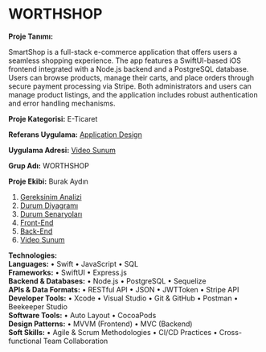 # WORTHSHOP

**Proje Tanımı:**

SmartShop is a full-stack e-commerce application that offers users a seamless shopping experience. The app features a SwiftUI-based iOS
frontend integrated with a Node.js backend and a PostgreSQL database. Users can browse products, manage their carts, and place orders
through secure payment processing via Stripe. Both administrators and users can manage product listings, and the application includes robust
authentication and error handling mechanisms.

**Proje Kategorisi:** E-Ticaret

**Referans Uygulama:** [Application Design](Application-Design.md)

**Uygulama Adresi:** [Video Sunum](Sunum.md)

**Grup Adı:** WORTHSHOP

**Proje Ekibi:** Burak Aydın

1. [Gereksinim Analizi](Gereksinim-Analizi.md)
2. [Durum Diyagramı](Durum-Diyagramı.md)
3. [Durum Senaryoları](Durum-Senaryoları.md)
4. [Front-End](Front-End)
5. [Back-End](Back-End)
6. [Video Sunum](Sunum.md)

**Technologies:**  
**Languages:** • Swift • JavaScript • SQL  
**Frameworks:** • SwiftUI • Express.js  
**Backend & Databases:** • Node.js • PostgreSQL • Sequelize  
**APIs & Data Formats:** • RESTful API • JSON • JWTToken • Stripe API  
**Developer Tools:** • Xcode • Visual Studio • Git & GitHub • Postman • Beekeeper Studio  
**Software Tools:** • Auto Layout • CocoaPods  
**Design Patterns:** • MVVM (Frontend) • MVC (Backend)  
**Soft Skills:** • Agile & Scrum Methodologies • CI/CD Practices • Cross-functional Team Collaboration  




